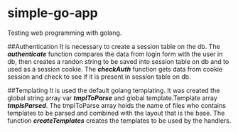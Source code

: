 # simple-go-app
Testing web programming with golang.

##Authentication
It is necessary to create a session table on the db.
The _**authenticate**_ function compares the data from login form with the user in db, then creates a randon string to be saved into session table on db and to used as a session cookie.
The _**checkAuth**_ function gets data from cookie session and check to see if it is present in session table on db.

##Templating
It is used the default golang templating. It was created the global string array var _**tmplToParse**_ and global template.Template array _**tmplsParsed**_. The tmplToParse array holds the name of files who contains templates to be parsed and combined with the layout that is the base. The function _**createTemplates**_ creates the templates to be used by the handlers. 
